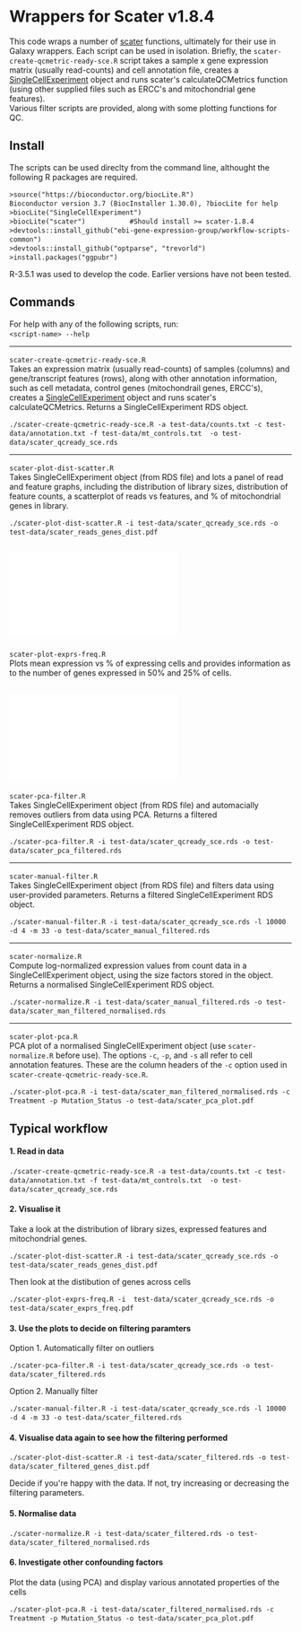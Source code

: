 # Wrappers for Scater v1.8.4

This code wraps a number of [scater](https://bioconductor.org/packages/release/bioc/html/scater.html) functions, ultimately for their use in Galaxy wrappers. Each script can be used in isolation. Briefly, the `scater-create-qcmetric-ready-sce.R` script takes a sample x gene expression matrix (usually read-counts) and cell annotation file, creates a [SingleCellExperiment](https://bioconductor.org/packages/release/bioc/html/SingleCellExperiment.html) object and runs scater's calculateQCMetrics function (using other supplied files such as ERCC's and mitochondrial gene features).  
Various filter scripts are provided, along with some plotting functions for QC.





## Install
The scripts can be used direclty from the command line, althought the following R packages are required.

```
>source("https://bioconductor.org/biocLite.R")
Bioconductor version 3.7 (BiocInstaller 1.30.0), ?biocLite for help
>biocLite("SingleCellExperiment")
>biocLite("scater")           #Should install >= scater-1.8.4
>devtools::install_github("ebi-gene-expression-group/workflow-scripts-common")
>devtools::install_github("optparse", "trevorld")
>install.packages("ggpubr")

```
R-3.5.1 was used to develop the code. Earlier versions have not been tested.


## Commands

For help with any of the following scripts, run:  
 `<script-name> --help`

---

`scater-create-qcmetric-ready-sce.R`  
Takes an expression matrix (usually read-counts) of samples (columns) and gene/transcript features (rows), along with other annotation information, such as cell metadata, control genes (mitochondrail genes, ERCC's), creates a [SingleCellExperiment](https://bioconductor.org/packages/release/bioc/html/SingleCellExperiment.html) object and runs scater's calculateQCMetrics. Returns a SingleCellExperiment RDS object.


```
./scater-create-qcmetric-ready-sce.R -a test-data/counts.txt -c test-data/annotation.txt -f test-data/mt_controls.txt  -o test-data/scater_qcready_sce.rds
```
---

`scater-plot-dist-scatter.R`  
Takes SingleCellExperiment object (from RDS file) and lots a panel of read and feature graphs, including the distribution of library sizes, distribution of feature counts, a scatterplot of reads vs features, and % of mitochondrial genes in library.

```
./scater-plot-dist-scatter.R -i test-data/scater_qcready_sce.rds -o test-data/scater_reads_genes_dist.pdf
```

![scater-plot-dist-scatter](images/scater_reads_genes_dist.pdf)
---
`scater-plot-exprs-freq.R`   
Plots mean expression vs % of expressing cells and provides information as to the number of genes expressed in 50% and 25% of cells. 


![scater-plot-exprs-freq](images/scater_exprs_freq.pdf)
---

`scater-pca-filter.R`   
Takes SingleCellExperiment object (from RDS file) and automacially removes outliers from data using PCA. Returns a filtered SingleCellExperiment RDS object.

```
./scater-pca-filter.R -i test-data/scater_qcready_sce.rds -o test-data/scater_pca_filtered.rds
```

___

`scater-manual-filter.R`   
Takes SingleCellExperiment object (from RDS file) and filters data using user-provided parameters. Returns a filtered SingleCellExperiment RDS object.

```
./scater-manual-filter.R -i test-data/scater_qcready_sce.rds -l 10000 -d 4 -m 33 -o test-data/scater_manual_filtered.rds
```
---
`scater-normalize.R`   
Compute log-normalized expression values from count data in a SingleCellExperiment object, using the size factors stored in the object. Returns a normalised SingleCellExperiment RDS object.

```
./scater-normalize.R -i test-data/scater_manual_filtered.rds -o test-data/scater_man_filtered_normalised.rds
```
---
`scater-plot-pca.R`   
PCA plot of a normalised SingleCellExperiment object (use `scater-normalize.R` before use). The options `-c`, `-p`, and `-s` all refer to cell annotation features. These are the column headers of the `-c` option used in `scater-create-qcmetric-ready-sce.R`.

```
./scater-plot-pca.R -i test-data/scater_man_filtered_normalised.rds -c Treatment -p Mutation_Status -o test-data/scater_pca_plot.pdf
```

## Typical workflow

#### 1. Read in data

```
./scater-create-qcmetric-ready-sce.R -a test-data/counts.txt -c test-data/annotation.txt -f test-data/mt_controls.txt  -o test-data/scater_qcready_sce.rds
```

#### 2. Visualise it
Take a look at the distribution of library sizes, expressed features and mitochondrial genes.
```
./scater-plot-dist-scatter.R -i test-data/scater_qcready_sce.rds -o test-data/scater_reads_genes_dist.pdf
```
Then look at the distibution of genes across cells

```
./scater-plot-exprs-freq.R -i  test-data/scater_qcready_sce.rds -o test-data/scater_exprs_freq.pdf
```


#### 3. Use the plots to decide on filtering paramters
Option 1.
Automatically filter on outliers

```
./scater-pca-filter.R -i test-data/scater_qcready_sce.rds -o test-data/scater_filtered.rds
```

Option 2.
Manually filter

```
./scater-manual-filter.R -i test-data/scater_qcready_sce.rds -l 10000 -d 4 -m 33 -o test-data/scater_filtered.rds
```


#### 4. Visualise data again to see how the filtering performed

```
./scater-plot-dist-scatter.R -i test-data/scater_filtered.rds -o test-data/scater_filtered_genes_dist.pdf
```
Decide if you're happy with the data. If not, try increasing or decreasing the filtering parameters.


#### 5. Normalise data

```
./scater-normalize.R -i test-data/scater_filtered.rds -o test-data/scater_filtered_normalised.rds
```

#### 6. Investigate other confounding factors
Plot the data (using PCA) and display various annotated properties of the cells

```
./scater-plot-pca.R -i test-data/scater_filtered_normalised.rds -c Treatment -p Mutation_Status -o test-data/scater_pca_plot.pdf
```
